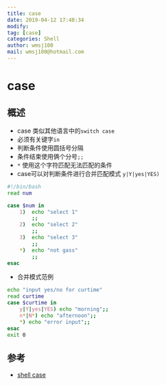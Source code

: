 ```yaml
---
title: case
date: 2019-04-12 17:48:34	
modify: 
tag: [case]
categories: Shell 
author: wmsj100
mail: wmsj100@hotmail.com
---
```


# case

## 概述
- case 类似其他语言中的`switch case`
- 必须有关键字`in`
- 判断条件使用圆括号分隔
- 条件结束使用俩个分号`;;`
- `*` 使用这个字符匹配无法匹配的条件
- case可以对判断条件进行合并匹配模式 `y|Y|yes|YES)`

```sh
#!/bin/bash
read num

case $num in
    1)  echo "select 1"
        ;;
    2)  echo "select 2"
        ;;
    3)  echo "select 3"
        ;;
    *)  echo "not gass"
        ;;
esac
```

- 合并模式范例
```sh
echo "input yes/no for curtime"
read curtime
case $curtime in
    y|Y|yes|YES) echo "morning";;
    n*|N*) echo "afternoon";;
    *) echo "error input";;
esac
exit 0
```

## 参考
- [shell case](http://c.biancheng.net/cpp/view/7006.html)
